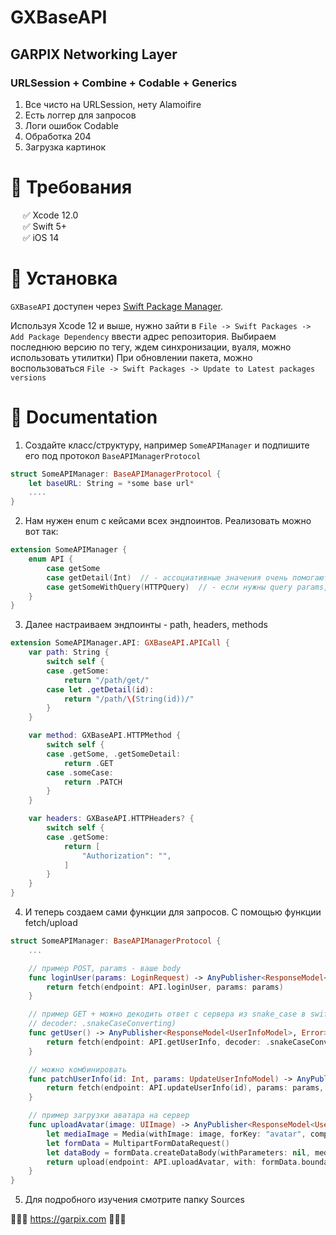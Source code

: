 # GXBaseAPI

## GARPIX Networking Layer

### URLSession + Combine + Codable + Generics

1) Все чисто на URLSession, нету Alamoifire
2) Есть логгер для запросов
3) Логи ошибок Codable 
4) Обработка 204
5) Загрузка картинок


# 🔷 Требования

&nbsp;&nbsp;&nbsp;&nbsp;&nbsp;✅ Xcode 12.0  
&nbsp;&nbsp;&nbsp;&nbsp;&nbsp;✅ Swift 5+  
&nbsp;&nbsp;&nbsp;&nbsp;&nbsp;✅ iOS 14 

# 🔷 Установка

`GXBaseAPI` доступен через [Swift Package Manager](https://swift.org/package-manager).

Используя Xcode 12 и выше, нужно зайти в  `File -> Swift Packages -> Add Package Dependency` ввести адрес репозитория. 
Выбираем последнюю версию по тегу, ждем синхронизации, вуаля, можно использовать утилитки) 
При обновлении пакета, можно воспользоваться `File -> Swift Packages -> Update to Latest packages versions`

# 🔷 Documentation

1. Создайте класс/структуру, например `SomeAPIManager` и подпишите его под протокол `BaseAPIManagerProtocol`

``` swift
struct SomeAPIManager: BaseAPIManagerProtocol {
    let baseURL: String = *some base url*
    ....
}
```

2. Нам нужен enum с кейсами всех эндпоинтов. Реализовать можно вот так:
``` swift
extension SomeAPIManager {
    enum API {
        case getSome
        case getDetail(Int)  // - ассоциативные значения очень помогают
        case getSomeWithQuery(HTTPQuery)  // - если нужны query params, под капотом - [String: String]
    }
}
```


3. Далее настраиваем эндпоинты - path, headers, methods
``` swift
extension SomeAPIManager.API: GXBaseAPI.APICall {
    var path: String {
        switch self {
        case .getSome:
            return "/path/get/"
        case let .getDetail(id):
            return "/path/\(String(id))/"
        }
    }

    var method: GXBaseAPI.HTTPMethod {
        switch self {
        case .getSome, .getSomeDetail:
            return .GET
        case .someCase:
            return .PATCH
        }
    }

    var headers: GXBaseAPI.HTTPHeaders? {
        switch self {
        case .getSome:
            return [
                "Authorization": "",
            ]
        }
    }
}
```

4. И теперь создаем сами функции для запросов. С помощью функции fetch/upload
``` swift
struct SomeAPIManager: BaseAPIManagerProtocol {
    ...

    // пример POST, params - ваше body
    func loginUser(params: LoginRequest) -> AnyPublisher<ResponseModel<LoginResponse>, Error> {
        return fetch(endpoint: API.loginUser, params: params)
    }

    // пример GET + можно декодить ответ с сервера из snake_case в swiftCase
    // decoder: .snakeCaseConverting)
    func getUser() -> AnyPublisher<ResponseModel<UserInfoModel>, Error> {
        return fetch(endpoint: API.getUserInfo, decoder: .snakeCaseConverting)
    }

    // можно комбинировать
    func patchUserInfo(id: Int, params: UpdateUserInfoModel) -> AnyPublisher<ResponseModel<UserInfoModel>, Error> {
        return fetch(endpoint: API.updateUserInfo(id), params: params, decoder: .snakeCaseConverting)
    }

    // пример загрузки аватара на сервер
    func uploadAvatar(image: UIImage) -> AnyPublisher<ResponseModel<UserInfoModel>, Error> {
        let mediaImage = Media(withImage: image, forKey: "avatar", compressionQuality: 0.3)
        let formData = MultipartFormDataRequest()
        let dataBody = formData.createDataBody(withParameters: nil, media: [mediaImage!])
        return upload(endpoint: API.uploadAvatar, with: formData.boundary, and: dataBody, decoder: .snakeCaseConverting)
    }
}
```

5. Для подробного изучения смотрите папку Sources


🔷🔷🔷 https://garpix.com 🔷🔷🔷
